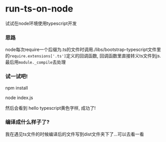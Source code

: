 # run-ts-on-node
试试在node环境使用typescript开发

### 思路

node每次require一个后缀为.ts的文件时调用./libs/bootstrap-typescript文件里的`require.extensions['.ts']`定义的回调函数, 回调函数里直接转义ts文件到js. 最后用`module._compile`去处理

### 试一试吧!

npm install

node index.js

然后会看到 hello typescript黄色字样, 成功了!

### 编译成什么样子了?

我在遇见ts文件的时候编译后的文件写到dist文件夹下了...可以去看一看
